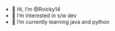 - 👋 Hi, I’m @Rvicky14
- 👀 I’m interested in s/w dev
- 🌱 I’m currently learning java and python

<!---
Rvicky14/Rvicky14 is a ✨ special ✨ repository because its `README.md` (this file) appears on your GitHub profile.
You can click the Preview link to take a look at your changes.
--->
